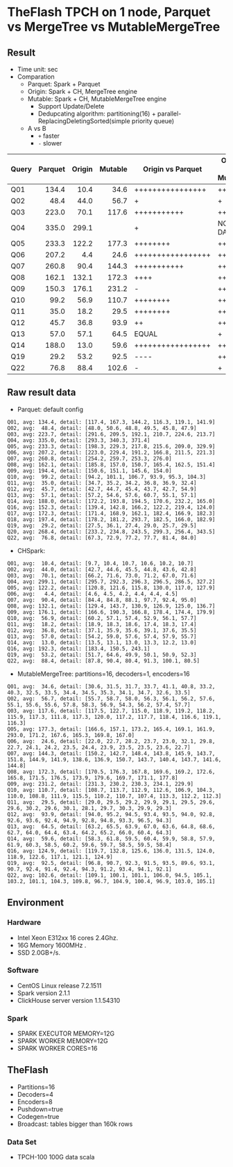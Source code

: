 # TheFlash TPCH on 1 node, Parquet vs MergeTree vs MutableMergeTree

## Result

* Time unit: sec
* Comparation
    * Parquet: Spark + Parquet
    * Origin: Spark + CH, MergeTree engine
    * Mutable: Spark + CH, MutableMergeTree engine
        * Support Update/Delete
        * Dedupcating algorithm: partitioning(16) + parallel-ReplacingDeletingSorted(simple priority queue)
    * A vs B
        * `+` faster
        * `-` slower

| Query    | Parquet | Origin  | Mutable | Origin vs Parquet | Origin vs Mutable | Mutable vs Parquet |
| -------- | ------: | ------: | ------: | ----------------- | ----------------- | ------------------ |
| Q01      |  134.4  |   10.4  |    34.6 | ++++++++++++++++  | +++               | ++++++++++++++     |
| Q02      |   48.4  |   44.0  |    56.7 | +                 | +                 | -                  |
| Q03      |  223.0  |   70.1  |   117.6 | +++++++++++       | ++                | ++++               |
| Q04      |  335.0  |  299.1  |         | +                 | NO DATA           | NO DATA            |
| Q05      |  233.3  |  122.2  |   177.3 | ++++++++          | ++                | +++++++            |
| Q06      |  207.2  |    4.4  |    24.6 | +++++++++++++++++ | +++++             | +++++++++++++++++  |
| Q07      |  260.8  |   90.4  |   144.3 | +++++++++++       | +++               | +++++++++          |
| Q08      |  162.1  |  132.1  |   172.3 | ++++              | ++                | -                  |
| Q09      |  150.3  |  176.1  |   231.2 | -                 | ++                | --                 |
| Q10      |   99.2  |   56.9  |   110.7 | ++++++++          | ++                | -                  |
| Q11      |   35.0  |   18.2  |    29.5 | ++++++++          | ++                | +                  |
| Q12      |   45.7  |   36.8  |    93.9 | ++                | +++               | ---                |
| Q13      |   57.0  |   57.1  |    64.5 | EQUAL             | +                 | -                  |
| Q14      |  188.0  |   13.0  |    59.6 | +++++++++++++++++ | +++++             | ++++++++++         |
| Q19      |   29.2  |   53.2  |    92.5 | ----              | +++               | ----------         |
| Q22      |   76.8  |   88.4  |   102.6 | -                 | +                 | -                  |

## Raw result data
* Parquet: default config
```
Q01, avg: 134.4, detail: [117.4, 167.3, 144.2, 116.3, 119.1, 141.9]
Q02, avg:  48.4, detail: [48.0, 50.6, 48.8, 49.5, 45.8, 47.9]
Q03, avg: 223.7, detail: [291.6, 209.5, 192.1, 210.7, 224.6, 213.7]
Q04, avg: 335.0, detail: [293.3, 340.3, 371.4]
Q05, avg: 233.3, detail: [198.3, 229.3, 217.8, 215.6, 209.0, 329.9]
Q06, avg: 207.2, detail: [223.0, 229.4, 191.2, 166.8, 211.5, 221.3]
Q07, avg: 260.8, detail: [254.2, 259.7, 253.3, 276.0]
Q08, avg: 162.1, detail: [185.8, 157.0, 150.7, 165.4, 162.5, 151.4]
Q09, avg: 194.4, detail: [150.6, 151.1, 145.6, 154.0]
Q10, avg:  99.2, detail: [94.2, 101.1, 106.7, 93.9, 95.3, 104.3]
Q11, avg:  35.0, detail: [34.7, 35.2, 34.2, 36.8, 36.9, 32.4]
Q12, avg:  45.7, detail: [42.7, 44.7, 45.4, 43.7, 42.7, 54.9]
Q13, avg:  57.1, detail: [57.2, 54.6, 57.6, 60.7, 55.1, 57.1]
Q14, avg: 188.0, detail: [172.2, 193.8, 194.5, 170.6, 232.2, 165.0]
Q16, avg: 152.3, detail: [139.4, 142.8, 166.2, 122.2, 219.4, 124.0]
Q17, avg: 172.3, detail: [171.4, 168.9, 162.1, 182.4, 166.9, 182.3]
Q18, avg: 197.4, detail: [178.2, 181.2, 293.7, 182.5, 166.0, 182.9]
Q19, avg:  29.2, detail: [27.5, 36.1, 27.4, 29.0, 25.7, 29.5]
Q20, avg: 268.4, detail: [233.2, 234.8, 243.5, 299.3, 256.4, 343.5]
Q22, avg:  76.8, detail: [67.3, 72.9, 77.2, 77.7, 81.4, 84.0]
```
* CHSpark:
```
Q01, avg:  10.4, detail: [9.7, 10.4, 10.7, 10.6, 10.2, 10.7]
Q02, avg:  44.0, detail: [42.7, 44.6, 45.5, 44.8, 43.6, 42.8]
Q03, avg:  70.1, detail: [66.2, 71.6, 73.0, 71.2, 67.0, 71.6]
Q04, avg: 299.1, detail: [295.7, 292.3, 296.3, 296.5, 286.5, 327.2]
Q05, avg: 122.2, detail: [120.8, 121.6, 115.8, 130.0, 117.0, 127.9]
Q06, avg:   4.4, detail: [4.6, 4.5, 4.2, 4.4, 4.4, 4.5]
Q07, avg:  90.4, detail: [84.4, 84.8, 88.1, 97.7, 92.4, 95.0]
Q08, avg: 132.1, detail: [129.4, 143.7, 130.9, 126.9, 125.0, 136.7]
Q09, avg: 176.1, detail: [166.6, 190.3, 166.8, 178.4, 174.4, 179.9]
Q10, avg:  56.9, detail: [60.2, 57.1, 57.4, 52.9, 56.1, 57.7]
Q11, avg:  18.2, detail: [18.9, 18.3, 18.6, 17.4, 18.3, 17.4]
Q12, avg:  36.8, detail: [37.1, 35.9, 35.6, 39.1, 37.6, 35.5]
Q13, avg:  57.0, detail: [54.2, 59.0, 57.6, 57.4, 57.9, 55.7]
Q14, avg:  13.0, detail: [13.5, 13.1, 13.0, 13.3, 12.2, 13.0]
Q16, avg: 192.3, detail: [183.4, 150.5, 243.1]
Q19, avg:  53.2, detail: [51.7, 64.6, 49.9, 50.1, 50.9, 52.3]
Q22, avg:  88.4, detail: [87.8, 90.4, 80.4, 91.3, 100.1, 80.5]
```
* MutableMergeTree: partitions=16, decoders=1, encoders=16
```
Q01, avg:  34.6, detail: [30.6, 31.5, 31.7, 33.7, 41.1, 40.8, 33.2, 40.3, 32.5, 33.5, 34.4, 34.5, 35.3, 34.1, 34.7, 32.6, 33.5]
Q02, avg:  56.7, detail: [55.7, 58.7, 58.0, 56.3, 56.1, 56.2, 57.6, 55.1, 55.6, 55.6, 57.8, 58.3, 56.9, 54.3, 56.2, 57.4, 57.7]
Q03, avg: 117.6, detail: [117.5, 122.7, 115.0, 118.9, 119.2, 118.2, 115.9, 117.3, 111.8, 117.3, 120.0, 117.2, 117.7, 118.4, 116.6, 119.1, 116.3]
Q05, avg: 177.3, detail: [166.6, 157.1, 173.2, 165.4, 169.1, 161.9, 293.0, 171.2, 167.6, 165.3, 169.8, 167.0]
Q06, avg:  24.6, detail: [22.0, 22.7, 28.2, 23.7, 23.0, 32.1, 29.8, 22.7, 24.1, 24.2, 23.5, 24.4, 23.9, 23.5, 23.5, 23.6, 22.7]
Q07, avg: 144.3, detail: [150.2, 142.7, 148.4, 143.8, 145.9, 143.7, 151.8, 144.9, 141.9, 138.6, 136.9, 150.7, 143.7, 140.4, 143.7, 141.6, 144.8]
Q08, avg: 172.3, detail: [170.5, 176.3, 167.8, 169.6, 169.2, 172.6, 165.8, 171.5, 176.5, 173.9, 179.6, 169.7, 171.1, 177.8]
Q09, avg: 231.2, detail: [231.3, 230.2, 230.3, 234.1, 229.9]
Q10, avg: 110.7, detail: [108.7, 113.7, 112.9, 112.6, 106.9, 104.3, 110.0, 108.8, 111.9, 115.5, 110.2, 110.7, 107.4, 113.3, 112.2, 112.3]
Q11, avg:  29.5, detail: [29.0, 29.5, 29.2, 29.9, 29.1, 29.5, 29.6, 29.6, 30.2, 29.6, 30.1, 28.1, 29.7, 30.3, 29.9, 29.3]
Q12, avg:  93.9, detail: [94.0, 95.2, 94.5, 93.4, 93.5, 94.0, 92.8, 92.6, 93.6, 92.4, 94.9, 92.8, 94.8, 93.3, 96.5, 94.3]
Q13, avg:  64.5, detail: [63.2, 65.5, 63.9, 67.0, 63.6, 64.8, 68.6, 62.7, 64.0, 64.4, 63.4, 64.2, 65.2, 66.0, 60.4, 64.3]
Q14, avg:  59.6, detail: [58.3, 61.8, 59.5, 60.4, 59.9, 58.8, 57.9, 61.9, 60.3, 58.5, 60.2, 59.6, 59.7, 58.5, 59.5, 58.4]
Q16, avg: 124.9, detail: [119.7, 132.8, 125.6, 136.0, 131.5, 124.0, 118.9, 122.6, 117.1, 121.1, 124.9]
Q19, avg:  92.5, detail: [96.8, 90.7, 92.3, 91.5, 93.5, 89.6, 93.1, 90.7, 92.4, 91.4, 92.4, 94.3, 91.2, 93.4, 94.1, 92.1]
Q22, avg: 102.6, detail: [109.1, 100.1, 101.1, 106.0, 94.5, 105.1, 103.2, 101.1, 104.3, 109.8, 96.7, 104.9, 100.4, 96.9, 103.0, 105.1]
```

## Environment

### Hardware
* Intel Xeon E312xx 16 cores 2.4Ghz.
* 16G Memory 1600MHz .
* SSD 2.0GB+/s.

### Software
* CentOS Linux release 7.2.1511
* Spark version 2.1.1
* ClickHouse server version 1.1.54310

### Spark
* SPARK EXECUTOR MEMORY=12G
* SPARK WORKER MEMORY=12G
* SPARK WORKER CORES=16

## TheFlash
* Partitions=16
* Decoders=4
* Encoders=8
* Pushdown=true
* Codegen=true
* Broadcast: tables bigger than 160k rows

### Data Set
* TPCH-100 100G data scala
